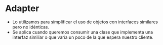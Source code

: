# Adapter

- Lo utilizamos para simplificar el uso de objetos con interfaces similares pero no idénticas.
- Se aplica cuando queremos consumir una clase que implementa una interfaz similiar o que varía un poco
de la que espera nuestro cliente.
